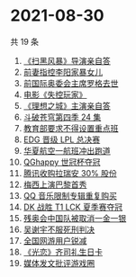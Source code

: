 # 2021-08-30

共 19 条

<!-- BEGIN ZHIHUSEARCH -->
<!-- 最后更新时间 Mon Aug 30 2021 22:10:16 GMT+0800 (China Standard Time) -->
1. [《扫黑风暴》导演亲自答](https://www.zhihu.com/search?q=扫黑风暴)
1. [前妻指控李阳家暴女儿](https://www.zhihu.com/search?q=李阳家暴)
1. [前国际奥委会主席罗格去世](https://www.zhihu.com/search?q=罗格)
1. [电影《失控玩家》](https://www.zhihu.com/search?q=失控玩家)
1. [《理想之城》主演亲自答](https://www.zhihu.com/search?q=理想之城)
1. [斗破苍穹第四季 24 集](https://www.zhihu.com/search?q=斗破苍穹)
1. [教育部要求不得设置重点班](https://www.zhihu.com/search?q=重点班)
1. [EDG 晋级 LPL 总决赛](https://www.zhihu.com/search?q=EDG)
1. [华夏航空一航班冲出跑道](https://www.zhihu.com/search?q=华夏航空)
1. [QGhappy 世冠杯夺冠](https://www.zhihu.com/search?q=QGhappy)
1. [腾讯收购拉瑞安 30% 股份](https://www.zhihu.com/search?q=腾讯游戏)
1. [梅西上演巴黎首秀](https://www.zhihu.com/search?q=梅西)
1. [QQ 音乐限制专辑重复购买](https://www.zhihu.com/search?q=QQ音乐)
1. [DK 战胜 T1 LCK 夏季赛夺冠](https://www.zhihu.com/search?q=DK)
1. [残奥会中国队被取消一金一银 ](https://www.zhihu.com/search?q=残奥会)
1. [吴谢宇不服死刑判决](https://www.zhihu.com/search?q=吴谢宇)
1. [全国网游用户锐减](https://www.zhihu.com/search?q=网络游戏)
1. [《光恋》齐司礼生日卡](https://www.zhihu.com/search?q=光与夜之恋)
1. [媒体发文批评游戏圈](https://www.zhihu.com/search?q=手机游戏)
<!-- END ZHIHUSEARCH -->
